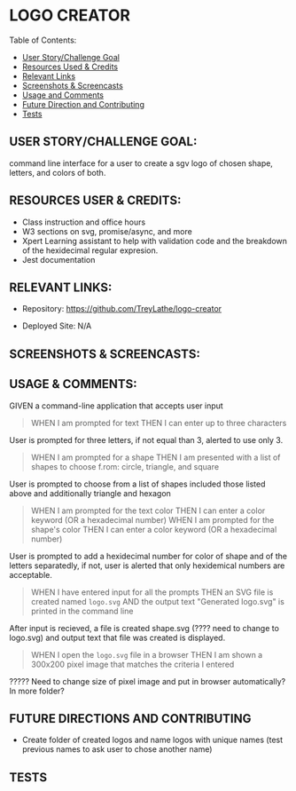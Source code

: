# LOGO CREATOR
Table of Contents:
- [User Story/Challenge Goal](#user-storychallenge-goal)
- [Resources Used & Credits](#resources-user--credits)
- [Relevant Links](#relevant-links)
- [Screenshots & Screencasts](#screenshots--screencasts)
- [Usage and Comments](#usage--comments)
- [Future Direction and Contributing](#future-directions-and-contributing)
- [Tests](#tests)

## USER STORY/CHALLENGE GOAL:
 command line interface for a user to create a sgv logo of chosen shape, letters, and colors of both. 

## RESOURCES USER & CREDITS:
- Class instruction and office hours
- W3 sections on svg, promise/async, and more
- Xpert Learning assistant to help with validation code and the breakdown of the hexidecimal regular expresion.
- Jest documentation


## RELEVANT LINKS:
- Repository: https://github.com/TreyLathe/logo-creator

- Deployed Site: N/A

## SCREENSHOTS & SCREENCASTS:


## USAGE & COMMENTS:

GIVEN a command-line application that accepts user input

> WHEN I am prompted for text
THEN I can enter up to three characters

User is prompted for three letters, if not equal than 3, alerted to use only 3. 

>WHEN I am prompted for a shape
THEN I am presented with a list of shapes to choose f.rom: circle, triangle, and square

User is prompted to choose from a list of shapes included those listed above and additionally triangle and hexagon

> WHEN I am prompted for the text color
THEN I can enter a color keyword (OR a hexadecimal number)
> WHEN I am prompted for the shape's color
THEN I can enter a color keyword (OR a hexadecimal number)

User is prompted to add a hexidecimal number for color of shape and of the letters separatedly, if not, user is alerted that only hexidemical numbers are acceptable.  


>WHEN I have entered input for all the prompts
THEN an SVG file is created named `logo.svg`
AND the output text "Generated logo.svg" is printed in the command line

After input is recieved, a file is created shape.svg (???? need to change to logo.svg) and output text that file was created is displayed. 

>WHEN I open the `logo.svg` file in a browser
THEN I am shown a 300x200 pixel image that matches the criteria I entered

????? Need to change size of pixel image and put in browser automatically? In more folder?

## FUTURE DIRECTIONS AND CONTRIBUTING

- Create folder of created logos and name logos with unique names (test previous names to ask user to chose another name)

## TESTS